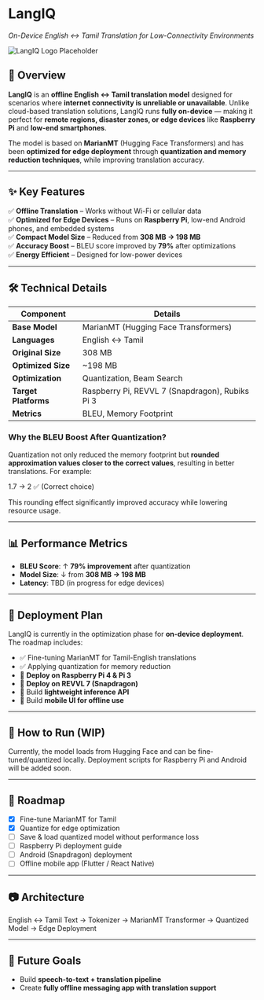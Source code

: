 # LangIQ  
_On-Device English ↔ Tamil Translation for Low-Connectivity Environments_  

![LangIQ Logo Placeholder](https://via.placeholder.com/600x200?text=LangIQ)  

## 📌 Overview  
**LangIQ** is an **offline English ↔ Tamil translation model** designed for scenarios where **internet connectivity is unreliable or unavailable**. Unlike cloud-based translation solutions, LangIQ runs **fully on-device** — making it perfect for **remote regions, disaster zones, or edge devices** like **Raspberry Pi** and **low-end smartphones**.  

The model is based on **MarianMT** (Hugging Face Transformers) and has been **optimized for edge deployment** through **quantization and memory reduction techniques**, while improving translation accuracy.  

---

## ✨ Key Features  
✅ **Offline Translation** – Works without Wi-Fi or cellular data  
✅ **Optimized for Edge Devices** – Runs on **Raspberry Pi**, low-end Android phones, and embedded systems  
✅ **Compact Model Size** – Reduced from **308 MB → 198 MB**  
✅ **Accuracy Boost** – BLEU score improved by **79%** after optimizations  
✅ **Energy Efficient** – Designed for low-power devices  

---

## 🛠️ Technical Details  

| Component            | Details                                    |
|----------------------|--------------------------------------------|
| **Base Model**       | MarianMT (Hugging Face Transformers)      |
| **Languages**        | English ↔ Tamil                           |
| **Original Size**    | 308 MB                                   |
| **Optimized Size**   | ~198 MB                                  |
| **Optimization**      | Quantization, Beam Search                |
| **Target Platforms**  | Raspberry Pi, REVVL 7 (Snapdragon), Rubiks Pi 3 |
| **Metrics**          | BLEU, Memory Footprint                   |

### Why the BLEU Boost After Quantization?  
Quantization not only reduced the memory footprint but **rounded approximation values closer to the correct values**, resulting in better translations. For example:  

1.7 → 2 ✅ (Correct choice)

This rounding effect significantly improved accuracy while lowering resource usage.  

---

## 📊 Performance Metrics  
- **BLEU Score**: ↑ **79% improvement** after quantization  
- **Model Size**: ↓ from **308 MB → 198 MB**  
- **Latency**: TBD (in progress for edge devices)  

---

## 🚀 Deployment Plan  
LangIQ is currently in the optimization phase for **on-device deployment**. The roadmap includes:  
- ✅ Fine-tuning MarianMT for Tamil-English translations  
- ✅ Applying quantization for memory reduction  
- 🔄 **Deploy on Raspberry Pi 4 & Pi 3**  
- 🔄 **Deploy on REVVL 7 (Snapdragon)**  
- 🔄 Build **lightweight inference API**  
- 🔄 Build **mobile UI for offline use**  

---

## 🧪 How to Run (WIP)  
Currently, the model loads from Hugging Face and can be fine-tuned/quantized locally. Deployment scripts for Raspberry Pi and Android will be added soon.  

---

## 📌 Roadmap  
- [x] Fine-tune MarianMT for Tamil  
- [x] Quantize for edge optimization  
- [ ] Save & load quantized model without performance loss  
- [ ] Raspberry Pi deployment guide  
- [ ] Android (Snapdragon) deployment  
- [ ] Offline mobile app (Flutter / React Native)  

---

## 📷 Architecture  
English ↔ Tamil Text → Tokenizer → MarianMT Transformer → Quantized Model → Edge Deployment


---

## 🔮 Future Goals  
- Build **speech-to-text + translation pipeline**  
- Create **fully offline messaging app with translation support**  
